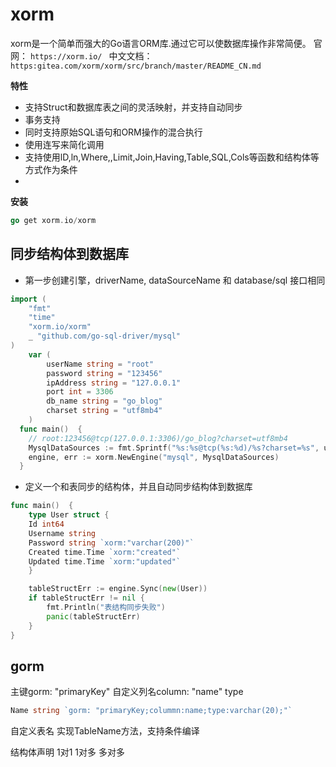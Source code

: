 # xorm 

xorm是一个简单而强大的Go语言ORM库.通过它可以使数据库操作非常简便。
官网： `https://xorm.io/ `
中文文档：`https:gitea.com/xorm/xorm/src/branch/master/README_CN.md`

**特性**

- 支持Struct和数据库表之间的灵活映射，并支持自动同步
- 事务支持
- 同时支持原始SQL语句和ORM操作的混合执行
- 使用连写来简化调用
- 支持使用lD,ln,Where,,Limit,Join,Having,Table,SQL,Cols等函数和结构体等方式作为条件
- 
**安装**
```go
go get xorm.io/xorm
```

## 同步结构体到数据库
- 第一步创建引擎，driverName, dataSourceName 和 database/sql 接口相同

```go
import (
	"fmt"
	"time"
	"xorm.io/xorm"
	_ "github.com/go-sql-driver/mysql"
)
	var (
		userName string = "root"
		password string = "123456"
		ipAddress string = "127.0.0.1"
		port int = 3306
		db_name string = "go_blog"
		charset string = "utf8mb4"
	)
  func main()  {
    // root:123456@tcp(127.0.0.1:3306)/go_blog?charset=utf8mb4
    MysqlDataSources := fmt.Sprintf("%s:%s@tcp(%s:%d)/%s?charset=%s", userName, password, ipAddress, port, db_name, charset)
    engine, err := xorm.NewEngine("mysql", MysqlDataSources)
  }
```
- 定义一个和表同步的结构体，并且自动同步结构体到数据库

```go
func main()  {
	type User struct {
    Id int64
    Username string
    Password string `xorm:"varchar(200)"`
    Created time.Time `xorm:"created"`
    Updated time.Time `xorm:"updated"`
	}

	tableStructErr := engine.Sync(new(User))
	if tableStructErr != nil {
		fmt.Println("表结构同步失败")
		panic(tableStructErr)
	}
}
```

## gorm

主键gorm: "primaryKey"
自定义列名column: "name"
type 

```go
Name string `gorm: "primaryKey;colummn:name;type:varchar(20);"`
```
自定义表名
实现TableName方法，支持条件编译

结构体声明
1对1 1对多 多对多
